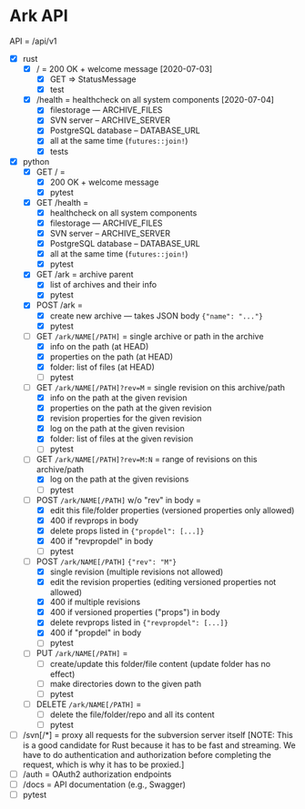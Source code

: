 # Ark API

API = /api/v1

* [x] rust
  * [x] / = 200 OK + welcome message [2020-07-03]
    * [x] GET => StatusMessage
    * [x] test
  * [x] /health = healthcheck on all system components [2020-07-04]
    * [x] filestorage — ARCHIVE_FILES
    * [x] SVN server – ARCHIVE_SERVER
    * [x] PostgreSQL database – DATABASE_URL
    * [x] all at the same time (`futures::join!`)
    * [x] tests

* [x] python
  * [x] GET / = 
    * [x] 200 OK + welcome message
    * [x] pytest
  * [x] GET /health = 
    * [x] healthcheck on all system components
    * [x] filestorage — ARCHIVE_FILES
    * [x] SVN server – ARCHIVE_SERVER
    * [x] PostgreSQL database – DATABASE_URL
    * [x] all at the same time (`futures::join!`)
    * [x] pytest
  * [x] GET /ark = archive parent
    * [x] list of archives and their info
    * [x] pytest
  * [x] POST /ark = 
    * [x] create new archive — takes JSON body `{"name": "..."}`
    * [x] pytest
  * [ ] GET `/ark/NAME[/PATH]` = single archive or path in the archive
    - [x] info on the path (at HEAD)
    - [x] properties on the path (at HEAD)
    - [x] folder: list of files (at HEAD)
    - [ ] pytest
  * [ ] GET `/ark/NAME[/PATH]?rev=M` = single revision on this archive/path
    - [x] info on the path at the given revision
    - [x] properties on the path at the given revision
    - [x] revision properties for the given revision
    - [x] log on the path at the given revision
    - [x] folder: list of files at the given revision
    - [ ] pytest
  * [ ] GET `/ark/NAME[/PATH]?rev=M:N` = range of revisions on this archive/path
    - [x] log on the path at the given revisions
    - [ ] pytest
  * [ ] POST `/ark/NAME[/PATH]` w/o "rev" in body = 
    - [x] edit this file/folder properties (versioned properties only allowed)
    - [x] 400 if revprops in body
    - [x] delete props listed in `{"propdel": [...]}`
    - [x] 400 if "revpropdel" in body
    - [ ] pytest
  * [ ] POST `/ark/NAME[/PATH]` `{"rev": "M"}`
    - [x] single revision (multiple revisions not allowed)
    - [x] edit the revision properties (editing versioned properties not allowed)
    - [x] 400 if multiple revisions
    - [x] 400 if versioned properties ("props") in body
    - [x] delete revprops listed in `{"revpropdel": [...]}`
    - [x] 400 if "propdel" in body
    - [ ] pytest
  * [ ] PUT `/ark/NAME[/PATH]` = 
    - [ ] create/update this folder/file content (update folder has no effect)
    - [ ] make directories down to the given path
    - [ ] pytest
  * [ ] DELETE `/ark/NAME[/PATH]` = 
    - [ ] delete the file/folder/repo and all its content
    * [ ] pytest
* [ ] /svn[/*] = proxy all requests for the subversion server itself [NOTE: This is a
  good candidate for Rust because it has to be fast and streaming. We have to do
  authentication and authorization before completing the request, which is why it has to
  be proxied.]
* [ ] /auth = OAuth2 authorization endpoints
* [ ] /docs = API documentation (e.g., Swagger)
* [ ] pytest
